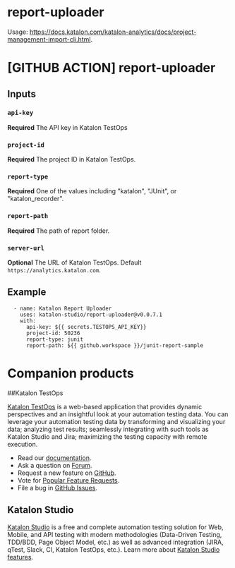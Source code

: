 # report-uploader

Usage: https://docs.katalon.com/katalon-analytics/docs/project-management-import-cli.html.

# [GITHUB ACTION] report-uploader

## Inputs

### `api-key`

**Required** The API key in Katalon TestOps

### `project-id`

**Required** The project ID in Katalon TestOps.

### `report-type`

**Required** One of the values including "katalon", "JUnit", or "katalon_recorder". 

### `report-path`

**Required** The path of report folder.

### `server-url`

**Optional** The URL of Katalon TestOps. Default `https://analytics.katalon.com`.

## Example
```
  - name: Katalon Report Uploader
    uses: katalon-studio/report-uploader@v0.0.7.1
    with:
      api-key: ${{ secrets.TESTOPS_API_KEY}}
      project-id: 50236
      report-type: junit
      report-path: ${{ github.workspace }}/junit-report-sample
```

# Companion products

##Katalon TestOps

[Katalon TestOps](https://analytics.katalon.com) is a web-based application that provides dynamic perspectives and an insightful look at your automation testing data. You can leverage your automation testing data by transforming and visualizing your data; analyzing test results; seamlessly integrating with such tools as Katalon Studio and Jira; maximizing the testing capacity with remote execution.

* Read our [documentation](https://docs.katalon.com/katalon-analytics/docs/overview.html).
* Ask a question on [Forum](https://forum.katalon.com/categories/katalon-analytics).
* Request a new feature on [GitHub](CONTRIBUTING.md).
* Vote for [Popular Feature Requests](https://github.com/katalon-analytics/katalon-analytics/issues?q=is%3Aopen+is%3Aissue+label%3Afeature-request+sort%3Areactions-%2B1-desc).
* File a bug in [GitHub Issues](https://github.com/katalon-analytics/katalon-analytics/issues).

## Katalon Studio
[Katalon Studio](https://www.katalon.com) is a free and complete automation testing solution for Web, Mobile, and API testing with modern methodologies (Data-Driven Testing, TDD/BDD, Page Object Model, etc.) as well as advanced integration (JIRA, qTest, Slack, CI, Katalon TestOps, etc.). Learn more about [Katalon Studio features](https://www.katalon.com/features/).
